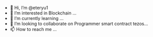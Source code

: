 - 👋 Hi, I’m @eteryu1 
- 👀 I’m interested in Blockchain ...
- 🌱 I’m currently learning ...
- 💞️ I’m looking to collaborate on Programmer smart contract tezos...
- 📫 How to reach me ...

<!---
eteryu/eteryu is a ✨ special ✨ repository because its `README.md` (this file) appears on your GitHub profile.
You can click the Preview link to take a look at your changes.
--->
